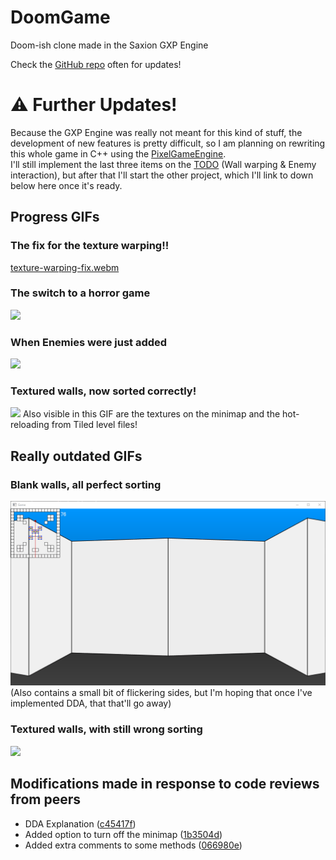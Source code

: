 # DoomGame
Doom-ish clone made in the Saxion GXP Engine

Check the [GitHub repo](https://github.com/TechnicJelle/DoomGame) often for updates!

# ⚠ Further Updates!
Because the GXP Engine was really not meant for this kind of stuff, the development of new features is pretty difficult, so I am planning on rewriting this whole game in C++ using the [PixelGameEngine](https://github.com/OneLoneCoder/olcPixelGameEngine). \
I'll still implement the last three items on the [TODO](https://github.com/TechnicJelle/DoomGameGXP/projects/1?fullscreen=true) (Wall warping & Enemy interaction), but after that I'll start the other project, which I'll link to down below here once it's ready.



## Progress GIFs
### The fix for the texture warping!!
[texture-warping-fix.webm](https://user-images.githubusercontent.com/22576047/202271199-9621695e-4a0d-47da-b6eb-41b83f2c0797.webm)

### The switch to a horror game
![](.github/scarey.gif)

### When Enemies were just added
![](.github/pleaseleavemeandmyfamilyalone.gif)

### Textured walls, now sorted correctly!
![](.github/WallSideSorting&MinimapTextures&HotReloading.gif)
Also visible in this GIF are the textures on the minimap and the hot-reloading from Tiled level files!

## Really outdated GIFs
### Blank walls, all perfect sorting
![](.github/BlankWalls.gif)
(Also contains a small bit of flickering sides, but I'm hoping that once I've implemented DDA, that that'll go away)

### Textured walls, with still wrong sorting
![](.github/TexturedWalls.gif)

## Modifications made in response to code reviews from peers
- DDA Explanation ([c45417f](https://github.com/TechnicJelle/DoomGame/commit/c45417f899148e795a2580724a68c698a95f6c53))
- Added option to turn off the minimap ([1b3504d](https://github.com/TechnicJelle/DoomGame/commit/1b3504d35ed8745b698903e07395aeef654ea8a9))
- Added extra comments to some methods ([066980e](https://github.com/TechnicJelle/DoomGame/commit/066980ecbbf82c06ae5b8c479799aee96e05d01b))
